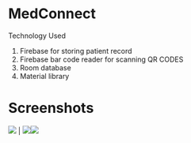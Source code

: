 # MedConnect
Technology Used
1. Firebase for storing patient record
2. Firebase bar code reader for scanning QR CODES
3. Room database
4. Material library

# Screenshots
![](https://user-images.githubusercontent.com/53398805/135499309-5783bc88-a239-491c-9c15-69c49ea71732.png) | ![](https://user-images.githubusercontent.com/53398805/135499338d622ce1c-f41a-467b-a458-4ba09fa7a6e8.png)![](https://user-images.githubusercontent.com/53398805/135499355-d852facb-ee34-449b-922e-393dec05b2ac.png)


